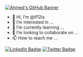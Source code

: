   [![Ahmed's GitHub Banner]()]([https://braydoncoyer.dev](https://if12is.github.io/portofolioo/home.html))


- 👋 Hi, I’m @if12is
- 👀 I’m interested in ...
- 🌱 I’m currently learning ...
- 💞️ I’m looking to collaborate on ...
- 📫 How to reach me ...

[![LinkedIn Badge](https://img.shields.io/badge/LinkedIn-Profile-informational?style=flat&logo=linkedin&logoColor=white&color=0D76A8)](https://www.linkedin.com/in/ahmed-elsayed-elngar-933bb01b5/)
[![Twitter Badge](https://img.shields.io/badge/Twitter-Profile-informational?style=flat&logo=twitter&logoColor=white&color=1CA2F1)](https://twitter.com/ENG_MiDO1999)

<!---
if12is/if12is is a ✨ special ✨ repository because its `README.md` (this file) appears on your GitHub profile.
You can click the Preview link to take a look at your changes.
--->
<!-- Pinned Repositories -- >
